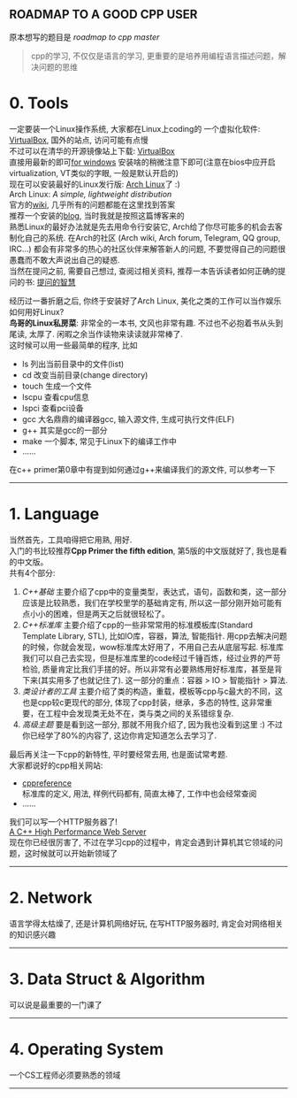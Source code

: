 ## ROADMAP TO A GOOD CPP USER
原本想写的题目是 *roadmap to cpp master*
> cpp的学习, 不仅仅是语言的学习, 更重要的是培养用编程语言描述问题，解决问题的思维

# 0. Tools
一定要装一个Linux操作系统, 大家都在Linux上coding的
一个虚拟化软件: [VirtualBox](https://www.virtualbox.org/), 国外的站点, 访问可能有点慢  
不过可以在清华的开源镜像站上下载: [VirtualBox](https://mirrors.tuna.tsinghua.edu.cn/virtualbox/)  
直接用最新的即可[for windows](https://mirrors.tuna.tsinghua.edu.cn/virtualbox/virtualbox-Win-latest.exe)
安装啥的稍微注意下即可(注意在bios中应开启virtualization, VT类似的字眼, 一般是默认开启的)  
现在可以安装最好的Linux发行版: [Arch Linux](https://archlinux.org)了 :)  
Arch Linux: *A simple, lightweight distribution*  
官方的[wiki](https://wiki.archlinux.org/), 几乎所有的问题都能在这里找到答案  
推荐一个安装的[blog](https://www.viseator.com/2017/05/17/arch_install/), 当时我就是按照这篇博客来的  
熟悉Linux的最好办法就是先去用命令行安装它, Arch给了你尽可能多的机会去客制化自己的系统. 在Arch的社区 (Arch wiki, Arch forum, Telegram, QQ group, IRC...)
都会有非常多的热心的社区伙伴来解答新人的问题, 不要觉得自己的问题很愚蠢而不敢大声说出自己的疑惑.  
当然在提问之前, 需要自己想过, 查阅过相关资料, 推荐一本告诉读者如何正确的提问的书: [提问的智慧](https://github.com/ryanhanwu/How-To-Ask-Questions-The-Smart-Way/blob/main/README-zh_CN.md)

经历过一番折磨之后, 你终于安装好了Arch Linux, 美化之类的工作可以当作娱乐  
如何用好Linux?  
**鸟哥的Linux私房菜**: 非常全的一本书, 文风也非常有趣. 不过也不必抱着书从头到尾读, 太厚了. 闲暇之余当作读物来读读就非常棒了.  
这时候可以用一些最简单的程序, 比如
- ls    列出当前目录中的文件(list)
- cd    改变当前目录(change directory)
- touch 生成一个文件
- lscpu 查看cpu信息
- lspci 查看pci设备
- gcc   大名鼎鼎的编译器gcc, 输入源文件, 生成可执行文件(ELF)
- g++  其实是gcc的一部分
- make 一个脚本, 常见于Linux下的编译工作中
- ......

在c++ primer第0章中有提到如何通过g++来编译我们的源文件, 可以参考一下
______________________
# 1. Language
当然首先，工具咱得把它用熟, 用好.  
入门的书比较推荐**Cpp Primer the fifth edition**,  第5版的中文版就好了, 我也是看的中文版。  
共有4个部分:
1. *C++基础* 主要介绍了cpp中的变量类型，表达式，语句，函数和类，这一部分应该是比较熟悉，我们在学校里学的基础肯定有, 所以这一部分刚开始可能有点小小的困难，但是两天之后就很轻松了。
2. *C++标准库* 主要介绍了cpp的一些非常常用的标准模板库(Standard Template Library, STL), 比如IO库，容器，算法, 智能指针. 用cpp去解决问题的时候，你就会发现，wow标准库太好用了，不用自己去从底层写起. 标准库我们可以自己去实现，但是标准库里的code经过千锤百炼，经过业界的严苛检验, 质量肯定比我们手搓的好。所以非常有必要熟练用好标准库，甚至是背下来(其实用多了也就记住了). 这一部分的重点：容器 > IO > 智能指针 > 算法.
3. *类设计者的工具* 主要介绍了类的构造，重载，模板等cpp与c最大的不同，这也是cpp较c更现代的部分, 体现了cpp封装，继承，多态的特性, 这非常重要，在工程中会发现类无处不在，类与类之间的关系错综复杂.
4. *高级主题* 要是看到这一部分, 那就不用我介绍了, 因为我也没看到这里 :) 不过你已经学了80%的内容了, 这边你肯定知道怎么去学习了.

最后再关注一下cpp的新特性, 平时要经常去用, 也是面试常考题.  
大家都说好的cpp相关网站:
- [cppreference](https://en.cppreference.com/w/)  
  标准库的定义, 用法, 样例代码都有, 简直太棒了, 工作中也会经常查阅
- ......

我们可以写一个HTTP服务器了!  
[A C++ High Performance Web Server](https://github.com/linyacool/WebServer)  
现在你已经很厉害了, 不过在学习cpp的过程中，肯定会遇到计算机其它领域的问题，这时候就可以开始新领域了
____________________________________________________
# 2. Network
语言学得太枯燥了, 还是计算机网络好玩, 在写HTTP服务器时, 肯定会对网络相关的知识感兴趣  
_______________________________________________

# 3. Data Struct & Algorithm
可以说是最重要的一门课了  
_______________________________________________

# 4. Operating System
一个CS工程师必须要熟悉的领域  
_______________________________________________
